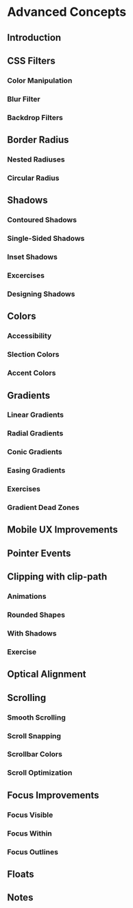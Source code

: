 # Advanced Concepts

## Introduction

## CSS Filters
### Color Manipulation
### Blur Filter
### Backdrop Filters

## Border Radius
### Nested Radiuses
### Circular Radius

## Shadows
### Contoured Shadows
### Single-Sided Shadows
### Inset Shadows
### Excercises
### Designing Shadows

## Colors
### Accessibility
### Slection Colors
### Accent Colors

## Gradients
### Linear Gradients
### Radial Gradients
### Conic Gradients
### Easing Gradients
### Exercises
### Gradient Dead Zones

## Mobile UX Improvements

## Pointer Events

## Clipping with clip-path
### Animations
### Rounded Shapes
### With Shadows
### Exercise

## Optical Alignment

## Scrolling
### Smooth Scrolling
### Scroll Snapping
### Scrollbar Colors
### Scroll Optimization

## Focus Improvements
### Focus Visible
### Focus Within
### Focus Outlines

## Floats

## Notes